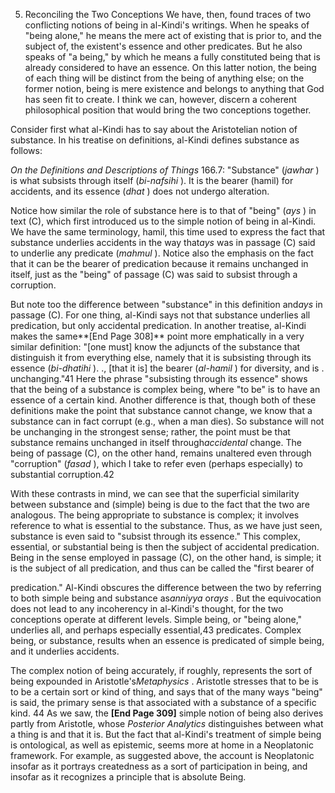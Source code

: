 


5. Reconciling the Two Conceptions
We have, then, found traces of two conflicting notions of being in
al-Kindi's writings. When he speaks of "being alone," he means the mere
act of existing that is prior to, and the subject of, the existent's
essence and other predicates. But he also speaks of "a being," by which
he means a fully constituted being that is already considered to have an
essence. On this latter notion, the being of each thing will be distinct
from the being of anything else; on the former notion, being is mere
existence and belongs to anything that God has seen fit to create. I
think we can, however, discern a coherent philosophical position that
would bring the two conceptions together.

Consider first what al-Kindi has to say about the Aristotelian notion of
substance. In his treatise on definitions, al-Kindi defines substance as
follows:

*On the Definitions and Descriptions of Things* 166.7: "Substance"
(*jawhar* ) is what subsists through itself (*bi-nafsihi* ). It is the
bearer (hamil) for accidents, and its essence (*dhat* ) does not undergo
alteration.

Notice how similar the role of substance here is to that of "being"
(*ays* ) in text (C), which first introduced us to the simple notion of
being in al-Kindi. We have the same terminology, hamil, this time used
to express the fact that substance underlies accidents in the way
that*ays* was in passage (C) said to underlie any predicate (*mahmul* ).
Notice also the emphasis on the fact that it can be the bearer of
predication because it remains unchanged in itself, just as the "being"
of passage (C) was said to subsist through a corruption.

But note too the difference between "substance" in this definition
and*ays* in passage (C). For one thing, al-Kindi says not that substance
underlies all predication, but only accidental predication. In another
treatise, al-Kindi makes the same**[End Page 308]** point more
emphatically in a very similar definition: "[one must] know the adjuncts
of the substance that distinguish it from everything else, namely that
it is subsisting through its essence (*bi-dhatihi* ). ., [that it is]
the bearer (*al-hamil* ) for diversity, and is . unchanging."41 Here the
phrase "subsisting through its essence" shows that the being of a
substance is complex being, where "to be" is to have an essence of a
certain kind. Another difference is that, though both of these
definitions make the point that substance cannot change, we know that a
substance can in fact corrupt (e.g., when a man dies). So substance will
not be unchanging in the strongest sense; rather, the point must be that
substance remains unchanged in itself through*accidental* change. The
being of passage (C), on the other hand, remains unaltered even through
"corruption" (*fasad* ), which I take to refer even (perhaps especially)
to substantial corruption.42

With these contrasts in mind, we can see that the superficial similarity
between substance and (simple) being is due to the fact that the two are
analogous. The being appropriate to substance is complex; it involves
reference to what is essential to the substance. Thus, as we have just
seen, substance is even said to "subsist through its essence." This
complex, essential, or substantial being is then the subject of
accidental predication. Being in the sense employed in passage (C), on
the other hand, is simple; it is the subject of all predication, and
thus can be called the "first bearer of

predication." Al-Kindi obscures the difference between the two by
referring to both simple being and substance as*anniyya* or*ays* . But
the equivocation does not lead to any incoherency in al-Kindi's thought,
for the two conceptions operate at different levels. Simple being, or
"being alone," underlies all, and perhaps especially essential,43
predicates. Complex being, or substance, results when an essence is
predicated of simple being, and it underlies accidents.

The complex notion of being accurately, if roughly, represents the sort
of being expounded in Aristotle's*Metaphysics* . Aristotle stresses that
to be is to be a certain sort or kind of thing, and says that of the
many ways "being" is said, the primary sense is that associated with a
substance of a specific kind. 44 As we saw, the **[End Page 309]**
simple notion of being also derives partly from Aristotle, whose
*Posterior Analytics* distinguishes between what a thing is and that it
is. But the fact that al-Kindi's treatment of simple being is
ontological, as well as epistemic, seems more at home in a Neoplatonic
framework. For example, as suggested above, the account is Neoplatonic
insofar as it portrays createdness as a sort of participation in being,
and insofar as it recognizes a principle that is absolute Being.


